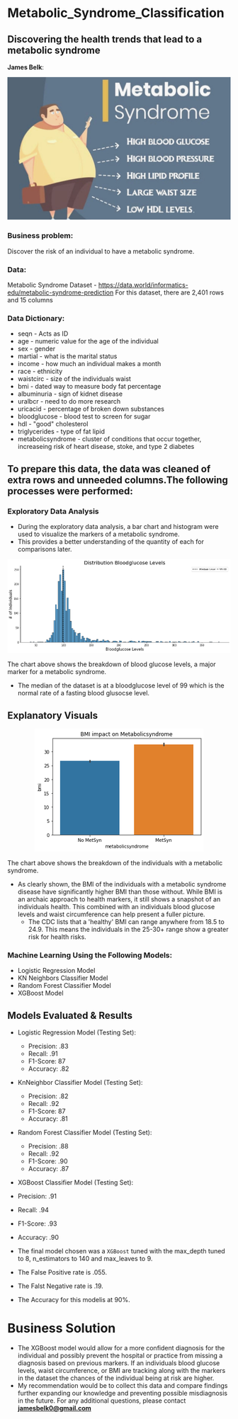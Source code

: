# Metabolic_Syndrome_Classification
## Discovering the health trends that lead to a metabolic syndrome

**James Belk**: 

<p align = "center"> 
  <img src = "https://github.com/jamesbelk0/Metabolic_Syndrome_Classification/blob/d940718f557a48ff4e9829a3ee96666cd524176b/metabolic-syndrome.jpg">
</p>

### Business problem:

Discover the risk of an individual to have a metabolic syndrome. 

### Data:
Metabolic Syndrome Dataset - https://data.world/informatics-edu/metabolic-syndrome-prediction
For this dataset, there are 2,401 rows and 15 columns

### Data Dictionary:

* seqn - Acts as ID 
* age - numeric value for the age of the individual
* sex - gender
* martial - what is the marital status
* income - how much an individual makes a month
* race - ethnicity
* waistcirc - size of the individuals waist
* bmi - dated way to measure body fat percentage
* albuminuria - sign of kidnet disease
* uralbcr - need to do more research
* uricacid - percentage of broken down substances
* bloodglucose - blood test to screen for sugar
* hdl - "good" cholesterol
* triglycerides - type of fat lipid
* metabolicsyndrome - cluster of conditions that occur together, increaseing risk of heart disease, stoke, and type 2 diabetes

## To prepare this data, the data was cleaned of extra rows and unneeded columns.The following processes were performed:

### Exploratory Data Analysis

 - During the exploratory data analysis, a bar chart and histogram were used to visualize the markers of a metabolic syndrome.
 - This provides a better understanding of the quantity of each for comparisons later.
 
 <p align = "center"> 
  <img src = "https://github.com/jamesbelk0/Metabolic_Syndrome_Classification/blob/1a7e1961bd2ba3a1c8d21a338d22c46dcc8b4649/bloodglucose_levels.png">
</p>

The chart above shows the breakdown of blood glucose levels, a major marker for a metabolic syndrome. 

- The median of the dataset is at a bloodglucose level of 99 which is the normal rate of a fasting blood glusocse level.
## Explanatory Visuals

<p align = "center"> 
  <img src = "https://github.com/jamesbelk0/Metabolic_Syndrome_Classification/blob/1a7e1961bd2ba3a1c8d21a338d22c46dcc8b4649/meta_syndrome_bar.png">
</p>

The chart above shows the breakdown of the individuals with a metabolic syndrome. 

- As clearly shown, the BMI of the individuals with a metabolic syndrome disease have significantly higher BMI than those without. While BMI is an archaic approach to health markers, it still shows a snapshot of an individuals health. This combined with an individuals blood glucose levels and waist circumference can help present a fuller picture. 
  - The CDC lists that a 'healthy' BMI can range anywhere from 18.5 to 24.9. This means the individuals in the 25-30+ range show a greater risk for health risks.

### Machine Learning Using the Following Models:
  - Logistic Regression Model
  - KN Neighbors Classifier Model
  - Random Forest Classifier Model
  - XGBoost Model
## Models Evaluated & Results
- Logistic Regression Model (Testing Set):
  - Precision: .83
  - Recall: .91 
  - F1-Score: 87 
  - Accuracy: .82

- KnNeighbor Classifier Model (Testing Set):
  - Precision: .82
  - Recall: .92 
  - F1-Score: 87 
  - Accuracy: .81

- Random Forest Classifier Model (Testing Set):
  - Precision: .88
  - Recall: .92
  - F1-Score: .90 
  - Accuracy: .87
 - XGBoost Classifier Model (Testing Set):
  - Precision: .91
  - Recall: .94
  - F1-Score: .93 
  - Accuracy: .90
 
 - The final model chosen was a `XGBoost` tuned with the max_depth tuned to 8, n_estimators to 140 and max_leaves to 9.
 - The False Positive rate is .055.
 - The Falst Negative rate is .19.
 - The Accuracy for this modelis at 90%.
 
# Business Solution
 - The XGBoost model would allow for a more confident diagnosis for the individual and possibly prevent the hospital or practice from missing a diagnosis based on previous markers. If an individuals blood glucose levels, waist circumference, or BMI are tracking along with the markers in the dataset the chances of the individual being at risk are higher. 
 - My recommendation would be to collect this data and compare findings further expanding our knowledge and preventing possible misdiagnosis in the future. 
For any additional questions, please contact **jamesbelk0@gmail.com**
